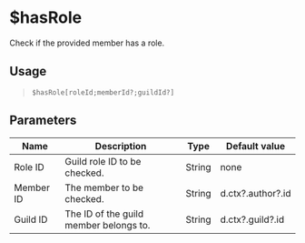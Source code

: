 # $hasRole
Check if the provided member has a role.
## Usage
> `$hasRole[roleId;memberId?;guildId?]`
## Parameters
|   Name    |              Description               |  Type  |   Default value   |
|-----------|----------------------------------------|--------|-------------------|
| Role ID   | Guild role ID to be checked.           | String | none              |
| Member ID | The member to be checked.              | String | d.ctx?.author?.id |
| Guild ID  | The ID of the guild member belongs to. | String | d.ctx?.guild?.id  |
